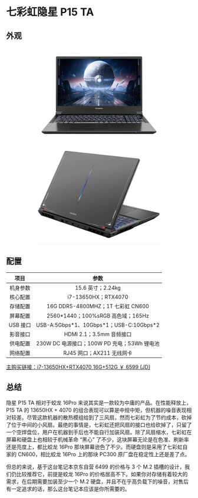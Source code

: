 # 七彩虹隐星 P15 TA

## 外观

<div style="margin: 0 auto; text-align: center; width: 70%"><img src="../assets/p15ta.png" /></div>
<div style="margin: 0 auto; text-align: center; width: 70%"><img src="../assets/p15ta 1.png" /></div>

## 配置

|   项目   |                    参数                     |
| :------: | :-----------------------------------------: |
| 机身参数 |              15.6 英寸；2.24kg              |
| 核心配置 |             i7-13650HX；RTX4070             |
| 存储配置 |      16G DDR5-4800MHZ；1T 七彩虹 CN600      |
| 屏幕配置 |     2560\*1440；100%sRGB 高色域；165Hz      |
| USB 接口 | USB-A:5Gbps\*1、10Gbps\*1；USB-C:10Gbps\*2  |
| 影音接口 |          HDMI 2.1；3.5mm 音频接口           |
| 供电配置 | 230W DC 电源接口；100W PD 充电；53Wh 锂电池 |
| 网络配置 |          RJ45 网口；AX211 无线网卡          |

[主购买链接：i7-13650HX+RTX4070 16G+512G ￥ 6599 (JD)](https://3.cn/23hm-Yoz)

## 总结

隐星 P15 TA 相对于蛟龙 16Pro 来说其实是一款较为中庸的产品。在性能释放上，P15 TA 的 13650HX + 4070 的组合表现可以算是中规中矩，但机器的噪音表现相对较差。尽管这款机器的散热模组给到了三风扇，然而七彩虹为了节约成本，砍掉了位于中间的小风扇。最绝的事情是，七彩虹还把风扇的接口也给砍掉了，只留了一个空焊盘位，用户在机器到手后也不能自行加装风扇。除了风扇缩水，七彩虹在屏幕和硬盘上也相较于机械革命 “黑心” 了不少，这块屏幕无论是在色准、刷新率还是亮度上，都比蛟龙 16Pro 那块屏幕逊色了不少。而硬盘则是采用了七彩虹自家的 CN600，相比蛟龙 16Pro 上的那块 PC300 原厂盘在稳定性上还是差了点。

但总的来说，基于这台笔记本京东自营 6499 的价格与 3 个 M.2 插槽的设计，我们仍比较推荐它，前提是蛟龙 16Pro 的价格居高不下。如果你对存储有着较大的需求，在后期需要加装至少一个 M.2 硬盘，并且不在乎高负载下的噪音，对售后有一定追求的话，那么这台笔记本应该是你所需要的。
